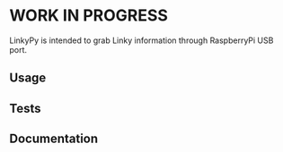 # WORK IN PROGRESS

LinkyPy is intended to grab Linky information through RaspberryPi USB port.

## Usage

## Tests

## Documentation
